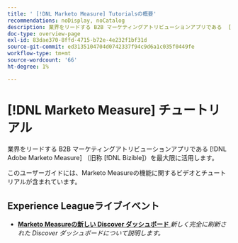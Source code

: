 ```yaml
---
title: ' [!DNL Marketo Measure] Tutorialsの概要'
recommendations: noDisplay, noCatalog
description: 業界をリードする B2B マーケティングアトリビューションアプリである  [!DNL Adobe Marketo Measure]  （旧称  [!DNL Bizible]）を最大限に活用します。
doc-type: overview-page
exl-id: 83dae370-8ffd-4715-b72e-4e232f1bf31d
source-git-commit: ed3135104704d0742337f94c9d6a1c035f0449fe
workflow-type: tm+mt
source-wordcount: '66'
ht-degree: 1%

---
```


# [!DNL Marketo Measure] チュートリアル

業界をリードする B2B マーケティングアトリビューションアプリである [!DNL Adobe Marketo Measure] （旧称 [!DNL Bizible]）を最大限に活用します。

このユーザーガイドには、Marketo Measureの機能に関するビデオとチュートリアルが含まれています。

<div id="recs-overview-body-1"></div>
<div id="recs-overview-body-2"></div>
<div id="recs-overview-body-3"></div>
<div id="recs-overview-body-4"></div>
<div id="recs-overview-body-5"></div>
<div id="recs-overview-body-6"></div>

## Experience Leagueライブイベント

* **[Marketo Measureの新しい Discover ダッシュボード ](https://experienceleague.adobe.com/en/docs/events/experience-league-live-recordings/episodes/exl-live-episode-04-18-24)**
  *新しく完全に刷新された Discover ダッシュボードについて説明します。*
